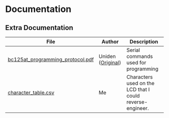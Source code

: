 # Documentation



## Extra Documentation

|File|Author|Description|
|-|-|-|
|<a href="bc125at_programming_protocol.pdf">bc125at_programming_protocol.pdf</a>|Uniden (<a href="https://www.buytwowayradios.com/downloads/dl/file/id/1029/product/2012/bc125at_programming_protocol.pdf">Original</a>)|Serial commands used for programming|
|<a href="character_table.csv">character_table.csv</a>|Me|Characters used on the LCD that I could reverse-engineer.|